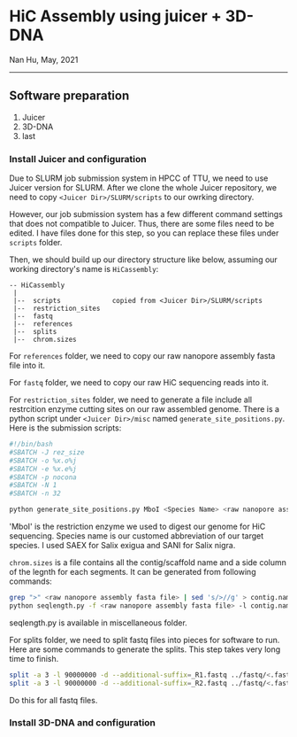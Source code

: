 # HiC Assembly using juicer + 3D-DNA
Nan Hu, May, 2021

---

## Software preparation
1. Juicer
2. 3D-DNA
3. last

### Install Juicer and configuration
Due to SLURM job submission system in HPCC of TTU, we need to use Juicer version for SLURM. After we clone the whole Juicer repository, we need to copy `<Juicer Dir>/SLURM/scripts` to our owrking directory.

However, our job submission system has a few different command settings that does not compatible to Juicer. Thus, there are some files need to be edited. I have files done for this step, so you can replace these files under `scripts` folder.

Then, we should build up our directory structure like below, assuming our working directory's name is `HiCassembly`:
```
-- HiCassembly
 |
 |--  scripts             copied from <Juicer Dir>/SLURM/scripts
 |--  restriction_sites
 |--  fastq
 |--  references
 |--  splits
 |--  chrom.sizes
```
For `references` folder, we need to copy our raw nanopore assembly fasta file into it.

For `fastq` folder, we need to copy our raw HiC sequencing reads into it.

For `restriction_sites` folder, we need to generate a file include all restrcition enzyme cutting sites on our raw assembled genome. There is a python script under `<Juicer Dir>/misc` named `generate_site_positions.py`. Here is the submission scripts:
```bash
#!/bin/bash
#SBATCH -J rez_size
#SBATCH -o %x.o%j
#SBATCH -e %x.e%j
#SBATCH -p nocona
#SBATCH -N 1
#SBATCH -n 32

python generate_site_positions.py MboI <Species Name> <raw nanopore assembly fasta file>

```
'MboI' is the restriction enzyme we used to digest our genome for HiC sequencing. Species name is our customed abbreviation of our target species. I used SAEX for Salix exigua and SANI for Salix nigra.

`chrom.sizes` is a file contains all the contig/scaffold name and a side column of the legnth for each segments. It can be generated from following commands:
```bash
grep ">" <raw nanopore assembly fasta file> | sed 's/>//g' > contig.namelist
python seqlength.py -f <raw nanopore assembly fasta file> -l contig.namelist > <output file name>

```
seqlength.py is available in miscellaneous folder.

For splits folder, we need to split fastq files into pieces for software to run. Here are some commands to generate the splits. This step takes very long time to finish.
```bash
split -a 3 -l 90000000 -d --additional-suffix=_R1.fastq ../fastq/<.fastq files>
split -a 3 -l 90000000 -d --additional-suffix=_R2.fastq ../fastq/<.fastq files>

```
Do this for all fastq files.

### Install 3D-DNA and configuration

